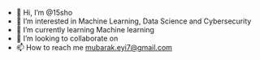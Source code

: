 - 👋 Hi, I’m @15sho
- 👀 I’m interested in Machine Learning, Data Science and Cybersecurity
- 🌱 I’m currently learning Machine learning
- 💞️ I’m looking to collaborate on 
- 📫 How to reach me mubarak.eyi7@gmail.com

<!---
15sho/15sho is a ✨ special ✨ repository because its `README.md` (this file) appears on your GitHub profile.
You can click the Preview link to take a look at your changes.
--->
